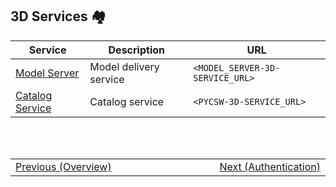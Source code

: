 ## 3D Services :houses: <!-- {docsify-ignore} -->
| Service | Description | URL |
|-|-|-|
| [Model Server](/getting-started/3d/services/model_server.md) | Model delivery service | `<MODEL_SERVER-3D-SERVICE_URL>` |
| [Catalog Service](/getting-started/3d/services/csw_service.md) | Catalog service | `<PYCSW-3D-SERVICE_URL>` |

<br/>
<br/>
<table style=" width: 100%; display: table !important;">
    <tbody>
        <tr>
            <td align="left">
                <a href="#/getting-started/3d/3d_overview">Previous (Overview)</a>
            </td>
            <td align="right">
                <a href="#/getting-started/3d/3d_authentication">Next (Authentication)</a>
            </td>
        </tr>
    </tbody>
</table>